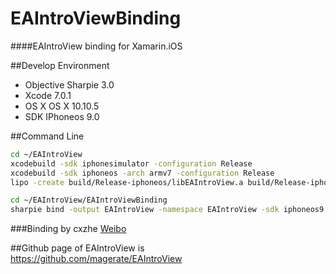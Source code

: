 EAIntroViewBinding
===

####EAIntroView binding for Xamarin.iOS

##Develop Environment
* Objective Sharpie 3.0
* Xcode 7.0.1
* OS X OS X 10.10.5 
* SDK IPhoneos 9.0

##Command Line
```bash
cd ~/EAIntroView
xcodebuild -sdk iphonesimulator -configuration Release
xcodebuild -sdk iphoneos -arch armv7 -configuration Release
lipo -create build/Release-iphoneos/libEAIntroView.a build/Release-iphonesimulator/libEAIntroView.a -output EAIntroViewSDK.a

cd ~/EAIntroView/EAIntroViewBinding
sharpie bind -output EAIntroView -namespace EAIntroView -sdk iphoneos9.0 ~/EAIntroView/EAIntroView/EAIntroView.h
```

###Binding by cxzhe [Weibo](http://weibo.com/deepbass)

##Github page of EAIntroView is <br> https://github.com/magerate/EAIntroView
